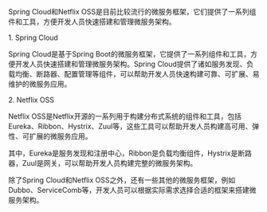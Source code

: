 Spring Cloud和Netflix OSS是目前比较流行的微服务框架，它们提供了一系列组件和工具，方便开发人员快速搭建和管理微服务架构。  
  
1. Spring Cloud  
  
Spring Cloud是基于Spring Boot的微服务框架，它提供了一系列组件和工具，方便开发人员快速搭建和管理微服务架构。Spring Cloud提供了诸如服务发现、负载均衡、断路器、配置管理等组件，可以帮助开发人员快速构建可靠、可扩展、易维护的微服务应用。  
  
2. Netflix OSS  
  
Netflix OSS是Netflix开源的一系列用于构建分布式系统的组件和工具，包括Eureka、Ribbon、Hystrix、Zuul等，这些工具可以帮助开发人员构建高可用、弹性、可扩展的微服务应用。  
  
其中，Eureka是服务发现和注册中心，Ribbon是负载均衡组件，Hystrix是断路器，Zuul是网关，可以帮助开发人员构建完整的微服务架构。  
  
除了Spring Cloud和Netflix OSS之外，还有一些其他的微服务框架，例如Dubbo、ServiceComb等，开发人员可以根据实际需求选择合适的框架来搭建微服务架构。